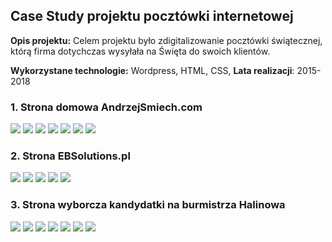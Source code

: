## Case Study projektu pocztówki internetowej
**Opis projektu:** Celem projektu było zdigitalizowanie pocztówki świątecznej, którą firma dotychczas wysyłała na Święta do swoich klientów.

**Wykorzystane technologie:** Wordpress, HTML, CSS, 
**Lata realizacji**: 2015-2018
### 1. Strona domowa AndrzejSmiech.com

<img src="images/wordpress/andrzejsmiech.com_1.jpg?raw=true"/>
<img src="images/wordpress/andrzejsmiech.com_2.jpg?raw=true"/>
<img src="images/wordpress/andrzejsmiech.com_3.jpg?raw=true"/>
<img src="images/wordpress/andrzejsmiech.com_4.jpg?raw=true"/>
<img src="images/wordpress/andrzejsmiech.com_5.jpg?raw=true"/>
<img src="images/wordpress/andrzejsmiech.com_6.jpg?raw=true"/>
<img src="images/wordpress/andrzejsmiech.com_7.jpg?raw=true"/>

### 2. Strona EBSolutions.pl

<img src="images/wordpress/EBSolutions.pl_1.jpg?raw=true"/>
<img src="images/wordpress/EBSolutions.pl_2.jpg?raw=true"/>
<img src="images/wordpress/EBSolutions.pl_3.jpg?raw=true"/>
<img src="images/wordpress/EBSolutions.pl_4.jpg?raw=true"/>
<img src="images/wordpress/EBSolutions.pl_5.jpg?raw=true"/>


### 3. Strona wyborcza kandydatki na burmistrza Halinowa

<img src="images/wordpress/stronawww_1.jpg?raw=true"/>
<img src="images/wordpress/stronawww_2.jpg?raw=true"/>
<img src="images/wordpress/stronawww_3.jpg?raw=true"/>
<img src="images/wordpress/iphone_1.jpg?raw=true"/>
<img src="images/wordpress/iphone_2.jpg?raw=true"/>
<img src="images/wordpress/iphone_3.jpg?raw=true"/>
<img src="images/wordpress/iphone_4.jpg?raw=true"/>



